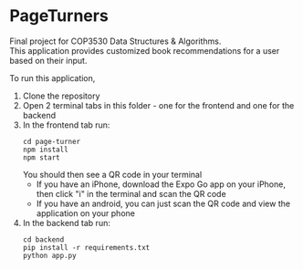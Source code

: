 # PageTurners
Final project for COP3530 Data Structures &amp; Algorithms.<br>
This application provides customized book recommendations for a user based on their input.

To run this application, 

1. Clone the repository
2. Open 2 terminal tabs in this folder - one for the frontend and one for the backend
3. In the frontend tab run:
   ```
   cd page-turner
   npm install
   npm start
   ```
   You should then see a QR code in your terminal<br>
   - If you have an iPhone, download the Expo Go app on your iPhone, then click "i" in the terminal and scan the QR code
   - If you have an android, you can just scan the QR code and view the application on your phone
4. In the backend tab run:
   ```
   cd backend
   pip install -r requirements.txt
   python app.py
   ```
   
   
